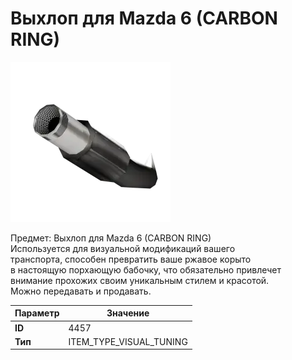 # Выхлоп для Mazda 6 (CARBON RING)

![Item Image](../img/4457.webp?raw=true)

Предмет: Выхлоп для Mazda 6 (CARBON RING)<br>Используется для визуальной модификаций вашего<br>транспорта, способен превратить ваше ржавое корыто<br>в настоящую порхающую бабочку, что обязательно привлечет<br>внимание прохожих своим уникальным стилем и красотой.<br>Можно передавать и продавать.


| Параметр | Значение |
|----------|----------|
| **ID** | 4457 |
| **Тип** | ITEM_TYPE_VISUAL_TUNING |

